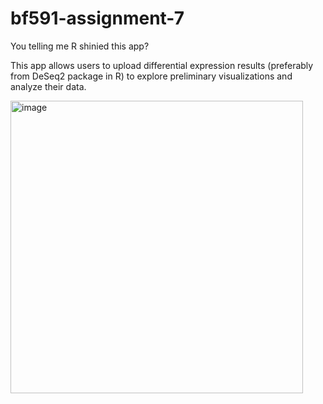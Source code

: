 # bf591-assignment-7
You telling me R shinied this app?

This app allows users to upload differential expression results (preferably from DeSeq2 package in R) to explore preliminary visualizations and analyze their data. 

<img width="468" alt="image" src="https://user-images.githubusercontent.com/16998734/162209442-04ed5fff-c8ea-4798-96c9-2e12c771856a.png">
